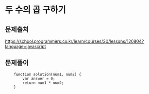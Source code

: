 두 수의 곱 구하기
===

문제출처
--

https://school.programmers.co.kr/learn/courses/30/lessons/120804?language=javascript




문제풀이
---
        function solution(num1, num2) {
            var answer = 0;
            return num1 * num2;
        }
